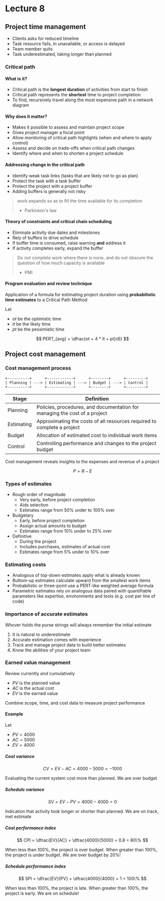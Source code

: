 # Lecture 8

## Project time management

- Clients asks for reduced timeline
- Task resource fails, in unavailable, or access is delayed
- Team member quits
- Task underestimated, taking longer than planned

### Critical path

#### What is it?

- Critical path is the **longest duration** of activities from start to finish
- Critical path represents the **shortest** time to project completion
- To find, recursively travel along the most expensive path in a network diagram

#### Why does it matter?

- Makes it possible to assess and maintain project scope
- Gives project manager a focal point
- Allow monitoring of critical path highlights (when and where to apply control)
- Assess and decide on trade-offs when critical path changes
- Identify where and when to shorten a project schedule

#### Addressing change in the critical path

- Identify weak task links (tasks that are likely not to go as plan)
- Protect the task with a task buffer
- Protect the project with a project buffer
- Adding buffers is generally not risky

> work expands so as to fill the time available for its completion
>  - Parkinson's law

#### Theory of constraints and critical chain scheduling

- Eliminate activity due dates and milestones
- Rely of buffers to drive schedule
- If buffer time is consumed, raise warning **and** address it
- If activity completes early, expand the buffer

> Do not complete work where there is none, 
> and do not obscure the question of how
> much capacity is available
>  - PMI

#### Program evaluation and review technique

Application of a formula for estimating project duration using **probabilistic time estimates** to a Critical Path Method

Let

- $ot$ be the optimistic time
- $lt$ be the likely time
- $pt$ be the pessimistic time

$$
	PERT_{avg} = \dfrac{ot + 4 * lt + pt}{6}
$$
## Project cost management

### Cost management process

```
+----------+      +------------+      +--------+      +---------+
| Planning | ---> | Estimating | ---> | Budget | ---> | Control |
+----------+      +------------+      +--------+      +---------+
```

| Stage | Definition |
| ---- | ---- |
| Planning | Policies, procedures, and documentation for managing the cost of a project |
| Estimating | Approximating the costs of all resources required to complete a project |
| Budget | Allocation of estimated cost to individual work items |
| Control | Controlling performance and changes to the project budget |

Cost management reveals insights to the expenses and revenue of a project

$$
	P = R - E
$$

### Types of estimates

- Rough order of magnitude
	- Very early, before project completion
	- Aids selection
	- Estimates range from 50% under to 100% over
- Budgetary
	- Early, before project completion
	- Assign actual amounts to budget
	- Estimates range from 10% under to 25% over
- Definitive
	- During the project
	- Includes purchases, estimates of actual cost
	- Estimates range from 5% under to 10% over

### Estimating costs

- Analogous of top-down estimates apply what is already known
- Buttom-up estimates calculate upward from the smallest work items
- Probabilistic or three-point use a PERT-like weighted average formula
- Parametric estimates rely on analogous data paired with quantifiable parameters like expertise, environments and tools (e.g. cost per line of code)

### Importance of accurate estimates

Whover holds the purse strings will always remember the initial estimate

1) It is natural to underestimate
2) Accurate estimation comes with experience
3) Track and manage project data to build better estimates
4) Know the abilities of your project team

### Earned value management

Review currently *and* cumulatively

- $PV$ is the planned value
- $AC$ is the actual cost
- $EV$ is the earned value

Combine scope, time, and cost data to measure project performance

#### Example

Let 

- $PV = 4000$
- $AC = 5000$
- $EV = 4000$

##### Cost variance

$$
	CV = EV - AC = 4000 - 5000 = -1000
$$

Evaluating the current system cost more than planned. We are over budget

##### Schedule variance

$$
	SV = EV - PV = 4000 - 4000 = 0
$$

Indication that activity took longer or shorter than planned. We are on track, met estimate

##### Cost performance index

$$
	CPI = \dfrac{EV}{AC} = \dfrac{4000}{5000} = 0.8 = 80\%
$$

When less than 100%, the project is over budget. When greater than 100%, the project is under budget. We are over budget by 20%!

##### Schedule performance index

$$
	SPI = \dfrac{EV}{PV} = \dfrac{4000}{4000} = 1 = 100\%
$$

When less than 100%, the project is late. When greater than 100%, the project is early. We are on schedule!


